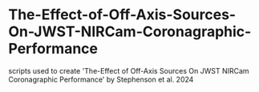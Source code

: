 # The-Effect-of-Off-Axis-Sources-On-JWST-NIRCam-Coronagraphic-Performance
scripts used to create 'The-Effect of Off-Axis Sources On JWST NIRCam Coronagraphic Performance' by Stephenson et al. 2024
